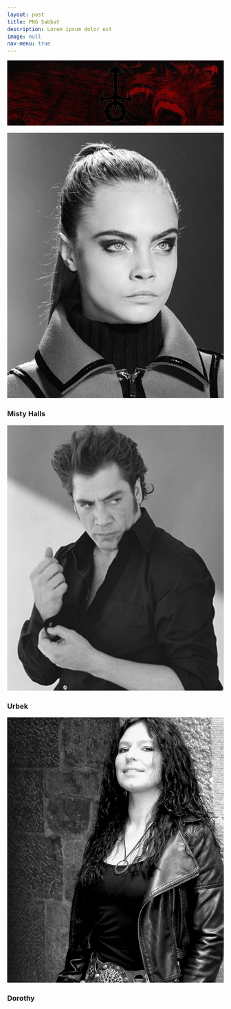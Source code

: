 ```yaml
---
layout: post
title: PNG Sabbat
description: Lorem ipsum dolor est
image: null
nav-menu: true
---
```


<span class="image fit"><img src="assets/images/sabbat.jpg" alt="" /></span>
<div class="box alt">
	<div class="row 50% uniform">
		<div class="4u"><span class="image fit"><img src="assets/images/misty.jpg" alt="" /></span><h3>Misty Halls</h3></div>
        <div class="4u"><span class="image fit"><img src="assets/images/urbek.jpg" alt="" /></span><h3>Urbek</h3></div>
        <div class="4u"><span class="image fit"><img src="assets/images/dorothy.jpg" alt="" /></span><h3>Dorothy</h3></div>
        </div>

</div>